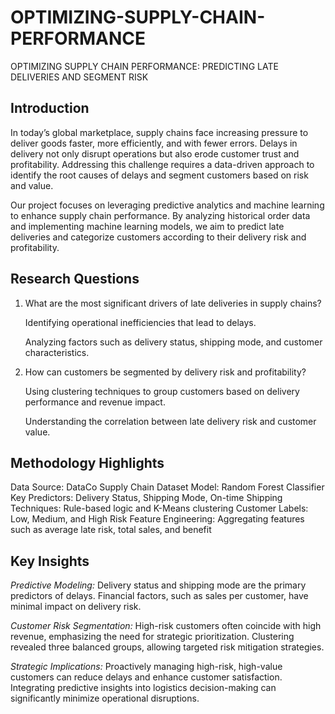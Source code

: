 # OPTIMIZING-SUPPLY-CHAIN-PERFORMANCE
OPTIMIZING SUPPLY CHAIN PERFORMANCE:     PREDICTING LATE DELIVERIES AND SEGMENT RISK

## Introduction
In today’s global marketplace, supply chains face increasing pressure to deliver goods faster, more efficiently, and with fewer errors. Delays in delivery not only disrupt operations but also erode customer trust and profitability. Addressing this challenge requires a data-driven approach to identify the root causes of delays and segment customers based on risk and value.

Our project focuses on leveraging predictive analytics and machine learning to enhance supply chain performance. By analyzing historical order data and implementing machine learning models, we aim to predict late deliveries and categorize customers according to their delivery risk and profitability.

## Research Questions

1. What are the most significant drivers of late deliveries in supply chains?

   Identifying operational inefficiencies that lead to delays.

   Analyzing factors such as delivery status, shipping mode, and customer characteristics.

2. How can customers be segmented by delivery risk and profitability?

   Using clustering techniques to group customers based on delivery performance and revenue impact.

   Understanding the correlation between late delivery risk and customer value.

## Methodology Highlights
Data Source: DataCo Supply Chain Dataset
Model: Random Forest Classifier
Key Predictors: Delivery Status, Shipping Mode, On-time Shipping
Techniques: Rule-based logic and K-Means clustering
Customer Labels: Low, Medium, and High Risk
Feature Engineering: Aggregating features such as average late risk, total sales, and benefit

## Key Insights

*Predictive Modeling:*
Delivery status and shipping mode are the primary predictors of delays.
Financial factors, such as sales per customer, have minimal impact on delivery risk.

*Customer Risk Segmentation:*
High-risk customers often coincide with high revenue, emphasizing the need for strategic prioritization.
Clustering revealed three balanced groups, allowing targeted risk mitigation strategies.

*Strategic Implications:*
Proactively managing high-risk, high-value customers can reduce delays and enhance customer satisfaction.
Integrating predictive insights into logistics decision-making can significantly minimize operational disruptions.

